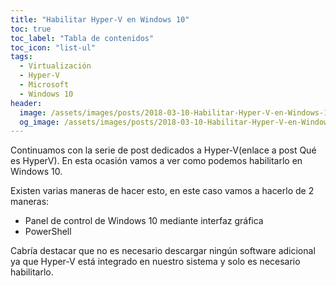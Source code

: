```yaml
---
title: "Habilitar Hyper-V en Windows 10"
toc: true
toc_label: "Tabla de contenidos"
toc_icon: "list-ul"
tags:
  - Virtualización
  - Hyper-V
  - Microsoft
  - Windows 10
header:
  image: /assets/images/posts/2018-03-10-Habilitar-Hyper-V-en-Windows-10/header.png
  og_image: /assets/images/posts/2018-03-10-Habilitar-Hyper-V-en-Windows-10/og.png
---
```


Continuamos con la serie de post dedicados a Hyper-V(enlace a post Qué es HyperV). En esta ocasión vamos a ver como podemos habilitarlo en Windows 10.

Existen varias maneras de hacer esto, en este caso vamos a hacerlo de 2 maneras:

* Panel de control de Windows 10 mediante interfaz gráfica
* PowerShell

Cabría destacar que no es necesario descargar ningún software adicional ya que Hyper-V está integrado en nuestro sistema y solo es necesario habilitarlo.